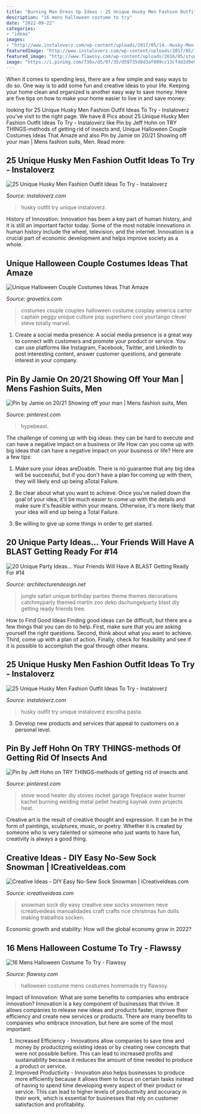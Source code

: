 ```yaml
---
title: "Burning Man Dress Up Ideas : 25 Unique Husky Men Fashion Outfit Ideas To Try"
description: "16 mens halloween costume to try"
date: "2022-09-22"
categories:
- "ideas"
images:
- "http://www.instaloverz.com/wp-content/uploads/2017/05/14.-Husky-Men-Outfit.jpg"
featuredImage: "http://www.instaloverz.com/wp-content/uploads/2017/05/13.-Husky-Men-Outfit.jpg"
featured_image: "http://www.flawssy.com/wp-content/uploads/2016/05/stunning-homemade-Halloween-costumes.jpg"
image: "https://i.pinimg.com/736x/d5/97/35/d59735d8d3af009cc13cfdd2d9e9a5c2.jpg"
---
```



When it comes to spending less, there are a few simple and easy ways to do so. One way is to add some fun and creative ideas to your life. Keeping your home clean and organized is another easy way to save money. Here are five tips on how to make your home easier to live in and save money: 

	

		
looking for 25 Unique Husky Men Fashion Outfit Ideas To Try - Instaloverz you've visit to the right page. We have 8 Pics about 25 Unique Husky Men Fashion Outfit Ideas To Try - Instaloverz like Pin by Jeff Hohn on TRY THINGS-methods of getting rid of insects and, Unique Halloween Couple Costumes Ideas That Amaze and also Pin by Jamie on 20/21 Showing off your man | Mens fashion suits, Men. Read more:
		
    
## 25 Unique Husky Men Fashion Outfit Ideas To Try - Instaloverz

<img loading=lazy src="http://www.instaloverz.com/wp-content/uploads/2017/05/14.-Husky-Men-Outfit.jpg" onerror="this.onerror=null;this.src='https://tse3.mm.bing.net/th?id=OIP.FQEde7kMrkxluvL_1IS-KwHaLG&amp;pid=15.1';" alt="25 Unique Husky Men Fashion Outfit Ideas To Try - Instaloverz">

_Source: instaloverz.com_

>husky outfit try unique instaloverz. 

	

History of Innovation:
Innovation has been a key part of human history, and it is still an important factor today. Some of the most notable innovations in human history include the wheel, television, and the internet. Innovation is a crucial part of economic development and helps improve society as a whole.

    
## Unique Halloween Couple Costumes Ideas That Amaze

<img loading=lazy src="https://www.gravetics.com/wp-content/uploads/2017/07/Amazing-ideas-from-pop-culture.jpg" onerror="this.onerror=null;this.src='https://tse3.mm.bing.net/th?id=OIP.epI5YBHAnTFlnEQrgD8eXwHaLL&amp;pid=15.1';" alt="Unique Halloween Couple Costumes Ideas That Amaze">

_Source: gravetics.com_

>costumes couple couples halloween costume cosplay america carter captain peggy unique culture pop superhero cool yourtango clever steve totally marvel. 

	

1. Create a social media presence: A social media presence is a great way to connect with customers and promote your product or service. You can use platforms like Instagram, Facebook, Twitter, and LinkedIn to post interesting content, answer customer questions, and generate interest in your company.

    
## Pin By Jamie On 20/21 Showing Off Your Man | Mens Fashion Suits, Men

<img loading=lazy src="https://i.pinimg.com/736x/88/ee/f6/88eef6a275a4a109b03a26e3b37f5b54.jpg" onerror="this.onerror=null;this.src='https://tse4.mm.bing.net/th?id=OIP.O0myZM46SJRaptHtbzJ-OgHaNK&amp;pid=15.1';" alt="Pin by Jamie on 20/21 Showing off your man | Mens fashion suits, Men">

_Source: pinterest.com_

>hypebeast. 

	

The challenge of coming up with big ideas: they can be hard to execute and can have a negative impact on a business or life
How can you come up with big ideas that can have a negative impact on your business or life? Here are a few tips: 
1. Make sure your ideas areDoable. There is no guarantee that any big idea will be successful, but if you don't have a plan for coming up with them, they will likely end up being aTotal Failure. 

2. Be clear about what you want to achieve. Once you've nailed down the goal of your idea, it'll be much easier to come up with the details and make sure it's feasible within your means. Otherwise, it's more likely that your idea will end up being a Total Failure. 

3. Be willing to give up some things in order to get started.

    
## 20 Unique Party Ideas… Your Friends Will Have A BLAST Getting Ready For #14

<img loading=lazy src="https://cdn.architecturendesign.net/wp-content/uploads/2016/05/AD-Unique-Party-Themes-04.jpg" onerror="this.onerror=null;this.src='https://tse2.mm.bing.net/th?id=OIP.mjJizlYaB36qZCkNaMApDwHaQ1&amp;pid=15.1';" alt="20 Unique Party Ideas… Your Friends Will Have A BLAST Getting Ready For #14">

_Source: architecturendesign.net_

>jungle safari unique birthday parties theme themes decorations catchmyparty themed martin zoo deko dschungelparty blast diy getting ready friends tree. 

	

How to Find Good Ideas
Finding good ideas can be difficult, but there are a few things that you can do to help. First, make sure that you are asking yourself the right questions. Second, think about what you want to achieve. Third, come up with a plan of action. Finally, check for feasibility and see if it is possible to accomplish the goal through other means.

    
## 25 Unique Husky Men Fashion Outfit Ideas To Try - Instaloverz

<img loading=lazy src="http://www.instaloverz.com/wp-content/uploads/2017/05/13.-Husky-Men-Outfit.jpg" onerror="this.onerror=null;this.src='https://tse3.mm.bing.net/th?id=OIP.TKvtFHQEdYfrHZSI1Q_KpwHaLG&amp;pid=15.1';" alt="25 Unique Husky Men Fashion Outfit Ideas To Try - Instaloverz">

_Source: instaloverz.com_

>husky outfit try unique instaloverz escolha pasta. 

	

3. Develop new products and services that appeal to customers on a personal level.

    
## Pin By Jeff Hohn On TRY THINGS-methods Of Getting Rid Of Insects And

<img loading=lazy src="https://i.pinimg.com/736x/d5/97/35/d59735d8d3af009cc13cfdd2d9e9a5c2.jpg" onerror="this.onerror=null;this.src='https://tse1.mm.bing.net/th?id=OIP.GDusZVy_r4d52D80ROAxEwHaLH&amp;pid=15.1';" alt="Pin by Jeff Hohn on TRY THINGS-methods of getting rid of insects and">

_Source: pinterest.com_

>stove wood heater diy stoves rocket garage fireplace water burner kachel burning welding metal pellet heating kaynak oven projects heat. 

	

Creative art is the result of creative thought and expression. It can be in the form of paintings, sculptures, music, or poetry. Whether it is created by someone who is very talented or someone who just wants to have fun, creativity is always a good thing.

    
## Creative Ideas - DIY Easy No-Sew Sock Snowman | ICreativeIdeas.com

<img loading=lazy src="http://www.icreativeideas.com/wp-content/uploads/2014/07/How-to-DIY-Cute-Sock-Snowman.jpg?ae727b" onerror="this.onerror=null;this.src='https://tse3.mm.bing.net/th?id=OIP.LqHl5mCI7E4bmMk5ed0XjgHaHa&amp;pid=15.1';" alt="Creative Ideas - DIY Easy No-Sew Sock Snowman | iCreativeIdeas.com">

_Source: icreativeideas.com_

>snowman sock diy easy creative sew socks snowmen neve icreativeideas manualidades craft crafts rice christmas fun dolls making trabalhos socken. 

	

Economic growth and stability: How will the global economy grow in 2022?
 

    
## 16 Mens Halloween Costume To Try - Flawssy

<img loading=lazy src="http://www.flawssy.com/wp-content/uploads/2016/05/stunning-homemade-Halloween-costumes.jpg" onerror="this.onerror=null;this.src='https://tse3.mm.bing.net/th?id=OIP.XhkC62pHs_UY-hR8qClJQQHaPj&amp;pid=15.1';" alt="16 Mens Halloween Costume To Try - Flawssy">

_Source: flawssy.com_

>halloween costume mens costumes homemade try flawssy. 

	

Impact of Innovation: What are some benefits to companies who embrace innovation?
Innovation is a key component of businesses that thrive. It allows companies to release new ideas and products faster, improve their efficiency and create new services or products. There are many benefits to companies who embrace innovation, but here are some of the most important: 
1. Increased Efficiency - Innovations allow companies to save time and money by productizing existing ideas or by creating new concepts that were not possible before. This can lead to increased profits and sustainability because it reduces the amount of time needed to produce a product or service. 
2. Improved Productivity - Innovation also helps businesses to produce more efficiently because it allows them to focus on certain tasks instead of having to spend time developing every aspect of their product or service. This can lead to higher levels of productivity and accuracy in their work, which is essential for businesses that rely on customer satisfaction and profitability.

